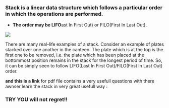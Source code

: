 

### Stack is a linear data structure which follows a particular order in which the operations are performed.

*  **The order may be LIFO**ast In First Out) or FILO(First In Last Out).

![](https://media.geeksforgeeks.org/wp-content/cdn-uploads/gq/2013/03/stack.png)

There are many real-life examples of a stack. Consider an example of plates stacked over one another in the canteen. The plate which is at the top is the first one to be removed, i.e. the plate which has been placed at the bottommost position remains in the stack for the longest period of time. So, it can be simply seen to follow LIFO(Last In First Out)/FILO(First In Last Out) order.

**and this is a link** for pdf file contains a very usefull questions with there awnser learn the stack in very great usefull way :[](https://khalsacollegepatiala.org/dept/deptuploads/2/files/MCQs%20on%20DS.pdf) 

### TRY YOU will not regret!! 
